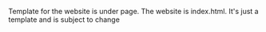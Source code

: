 Template for the website is under page.
The website is index.html. It's just a template and is subject to change
